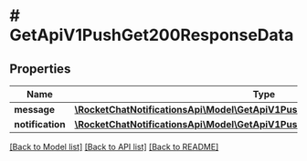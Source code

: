 # # GetApiV1PushGet200ResponseData

## Properties

Name | Type | Description | Notes
------------ | ------------- | ------------- | -------------
**message** | [**\RocketChatNotificationsApi\Model\GetApiV1PushGet200ResponseDataMessage**](GetApiV1PushGet200ResponseDataMessage.md) |  | [optional]
**notification** | [**\RocketChatNotificationsApi\Model\GetApiV1PushGet200ResponseDataNotification**](GetApiV1PushGet200ResponseDataNotification.md) |  | [optional]

[[Back to Model list]](../../README.md#models) [[Back to API list]](../../README.md#endpoints) [[Back to README]](../../README.md)
